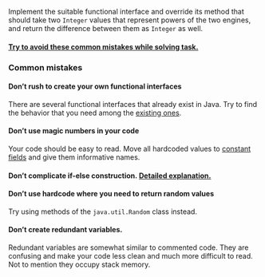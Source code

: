 Implement the suitable functional interface and override its method that should take two `Integer` values that represent powers of the two engines, and return the difference between them as `Integer` as well.

#### [Try to avoid these common mistakes while solving task.](https://mate-academy.github.io/jv-program-common-mistakes/java-core/java-eight/functional-interfaces)


### Common mistakes[](https://mate-academy.github.io/jv-program-common-mistakes/java-core/java-eight/functional-interfaces#common-mistakes)

#### Don’t rush to create your own functional interfaces[](https://mate-academy.github.io/jv-program-common-mistakes/java-core/java-eight/functional-interfaces#dont-rush-to-create-your-own-functional-interfaces)

There are several functional interfaces that already exist in Java. Try to find the behavior that you need among the [existing ones](https://docs.oracle.com/javase/8/docs/api/java/util/function/package-summary.html).

#### Don’t use magic numbers in your code[](https://mate-academy.github.io/jv-program-common-mistakes/java-core/java-eight/functional-interfaces#dont-use-magic-numbers-in-your-code)

Your code should be easy to read. Move all hardcoded values to [constant fields](https://mate-academy.github.io/style-guides/java/java.html#s5.2.4-constant-names) and give them informative names.

#### Don’t complicate if-else construction. [Detailed explanation.](https://www.youtube.com/watch?v=P-UmyrbGjwE&list=PL7FuXFaDeEX1smwnp-9ri8DBpgdo7Msu2)[](https://mate-academy.github.io/jv-program-common-mistakes/java-core/java-eight/functional-interfaces#dont-complicate-if-else-construction-detailed-explanation)

#### Don’t use hardcode where you need to return random values[](https://mate-academy.github.io/jv-program-common-mistakes/java-core/java-eight/functional-interfaces#dont-use-hardcode-where-you-need-to-return-random-values)

Try using methods of the `java.util.Random` class instead.

#### Don’t create redundant variables.[](https://mate-academy.github.io/jv-program-common-mistakes/java-core/java-eight/functional-interfaces#dont-create-redundant-variables)

Redundant variables are somewhat similar to commented code. They are confusing and make your code less clean and much more difficult to read. Not to mention they occupy stack memory.